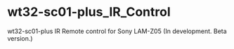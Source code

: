 # wt32-sc01-plus_IR_Control
wt32-sc01-plus IR Remote control for Sony LAM-Z05
(In development. Beta version.)
